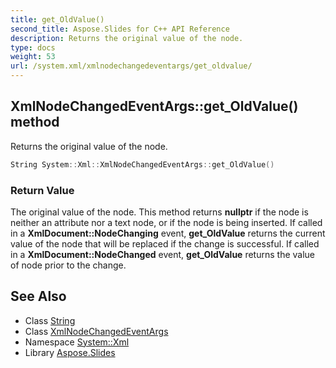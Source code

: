 ```yaml
---
title: get_OldValue()
second_title: Aspose.Slides for C++ API Reference
description: Returns the original value of the node.
type: docs
weight: 53
url: /system.xml/xmlnodechangedeventargs/get_oldvalue/
---
```

## XmlNodeChangedEventArgs::get_OldValue() method


Returns the original value of the node.

```cpp
String System::Xml::XmlNodeChangedEventArgs::get_OldValue()
```


### Return Value

The original value of the node. This method returns **nullptr** if the node is neither an attribute nor a text node, or if the node is being inserted. If called in a **XmlDocument::NodeChanging** event, **get_OldValue** returns the current value of the node that will be replaced if the change is successful. If called in a **XmlDocument::NodeChanged** event, **get_OldValue** returns the value of node prior to the change.

## See Also

* Class [String](../../../system/string/)
* Class [XmlNodeChangedEventArgs](../)
* Namespace [System::Xml](../../)
* Library [Aspose.Slides](../../../)
